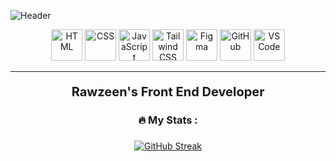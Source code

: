 ![Header](https://github.com/um-xair/html-css-js-personal-portfolio-dark-light-mode/blob/6c303c730884a86883e53713faa7c948430b1403/images/UM-XAIR.png)

<div align="center">
  <img src="https://img.shields.io/badge/HTML-%23E34F26.svg?&style=for-the-badge&logo=html5&logoColor=white" alt="HTML" height="50" />
  <img src="https://img.shields.io/badge/CSS-%231572B6.svg?&style=for-the-badge&logo=css3&logoColor=white" alt="CSS" height="50" />
  <img src="https://img.shields.io/badge/JavaScript-%23F7DF1E.svg?&style=for-the-badge&logo=javascript&logoColor=black" alt="JavaScript" height="50" />
  <img src="https://img.shields.io/badge/TailwindCSS-%2306B6D4.svg?&style=for-the-badge&logo=tailwind-css&logoColor=white" alt="Tailwind CSS" height="50" />
  <img src="https://img.shields.io/badge/Figma-%23F24E1E.svg?&style=for-the-badge&logo=figma&logoColor=white&color=9D56F6" alt="Figma" height="50" />
  <img src="https://img.shields.io/badge/GitHub-%23181717.svg?&style=for-the-badge&logo=github&logoColor=white" alt="GitHub" height="50" />
  <img src="https://img.shields.io/badge/VS%20Code-%23007ACC.svg?&style=for-the-badge&logo=visual-studio-code&logoColor=white" alt="VS Code" height="50" />
</div>

<hr>

<p align="center" style="font-weight: bold; font-size: 20px;"><b>Rawzeen's Front End Developer</b></p>

<h3 align="center">🔥   My Stats :</h3>

###

<div align="center">
  <a href="https://git.io/streak-stats">
    <img src="https://streak-stats.demolab.com?user=um-xair&theme=dark&border_radius=10&date_format=j%20M%5B%20Y%5D" alt="GitHub Streak" />
  </a>
</div>
